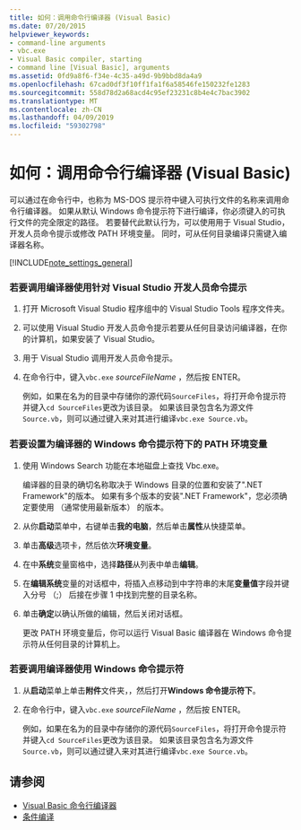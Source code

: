 ```yaml
---
title: 如何：调用命令行编译器 (Visual Basic)
ms.date: 07/20/2015
helpviewer_keywords:
- command-line arguments
- vbc.exe
- Visual Basic compiler, starting
- command line [Visual Basic], arguments
ms.assetid: 0fd9a8f6-f34e-4c35-a49d-9b9bbd8da4a9
ms.openlocfilehash: 67cad0df3f10ff1fa1f6a58546fe150232fe1283
ms.sourcegitcommit: 558d78d2a68acd4c95ef23231c8b4e4c7bac3902
ms.translationtype: MT
ms.contentlocale: zh-CN
ms.lasthandoff: 04/09/2019
ms.locfileid: "59302798"
---
```

# <a name="how-to-invoke-the-command-line-compiler-visual-basic"></a>如何：调用命令行编译器 (Visual Basic)
可以通过在命令行中，也称为 MS-DOS 提示符中键入可执行文件的名称来调用命令行编译器。 如果从默认 Windows 命令提示符下进行编译，你必须键入的可执行文件的完全限定的路径。 若要替代此默认行为，可以使用用于 Visual Studio，开发人员命令提示或修改 PATH 环境变量。 同时，可从任何目录编译只需键入编译器名称。  
  
[!INCLUDE[note_settings_general](~/includes/note-settings-general-md.md)]  
  
### <a name="to-invoke-the-compiler-using-the-developer-command-prompt-for-visual-studio"></a>若要调用编译器使用针对 Visual Studio 开发人员命令提示  
  
1. 打开 Microsoft Visual Studio 程序组中的 Visual Studio Tools 程序文件夹。  
  
2. 可以使用 Visual Studio 开发人员命令提示若要从任何目录访问编译器，在你的计算机，如果安装了 Visual Studio。  
  
3. 用于 Visual Studio 调用开发人员命令提示。  
  
4. 在命令行中，键入`vbc.exe` *sourceFileName* ，然后按 ENTER。  
  
     例如，如果在名为的目录中存储你的源代码`SourceFiles`，将打开命令提示符并键入`cd SourceFiles`更改为该目录。 如果该目录包含名为源文件`Source.vb`，则可以通过键入来对其进行编译`vbc.exe Source.vb`。  
  
### <a name="to-set-the-path-environment-variable-to-the-compiler-for-the-windows-command-prompt"></a>若要设置为编译器的 Windows 命令提示符下的 PATH 环境变量  
  
1. 使用 Windows Search 功能在本地磁盘上查找 Vbc.exe。  
  
     编译器的目录的确切名称取决于 Windows 目录的位置和安装了".NET Framework"的版本。 如果有多个版本的安装".NET Framework"，您必须确定要使用 （通常使用最新版本） 的版本。  
  
2. 从你**启动**菜单中，右键单击**我的电脑**，然后单击**属性**从快捷菜单。  
  
3. 单击**高级**选项卡，然后依次**环境变量**。  
  
4. 在中**系统**变量窗格中，选择**路径**从列表中单击**编辑**。  
  
5. 在**编辑系统**变量的对话框中，将插入点移动到中字符串的末尾**变量值**字段并键入分号 （;） 后接在步骤 1 中找到完整的目录名称。  
  
6. 单击**确定**以确认所做的编辑，然后关闭对话框。  
  
     更改 PATH 环境变量后，你可以运行 Visual Basic 编译器在 Windows 命令提示符从任何目录的计算机上。  
  
### <a name="to-invoke-the-compiler-using-the-windows-command-prompt"></a>若要调用编译器使用 Windows 命令提示符  
  
1. 从**启动**菜单上单击**附件**文件夹，，然后打开**Windows 命令提示符下**。  
  
2. 在命令行中，键入`vbc.exe` *sourceFileName* ，然后按 ENTER。  
  
     例如，如果在名为的目录中存储你的源代码`SourceFiles`，将打开命令提示符并键入`cd SourceFiles`更改为该目录。 如果该目录包含名为源文件`Source.vb`，则可以通过键入来对其进行编译`vbc.exe Source.vb`。  
  
## <a name="see-also"></a>请参阅

- [Visual Basic 命令行编译器](../../../visual-basic/reference/command-line-compiler/index.md)
- [条件编译](../../../visual-basic/programming-guide/program-structure/conditional-compilation.md)
